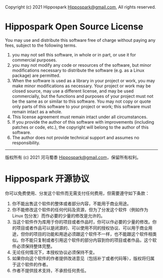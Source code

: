 Copyright (c) 2021 Hippospark <Hippospark@gmail.com>, All rights reserved.

Hippospark Open Source License
==============================

You may use and distribute this software free of charge without paying any fees, subject to the following terms.
1. you may not sell this software, in whole or in part, or use it for commercial purposes.
2. you may not modify any code or resources of the software, but minor modifications necessary to distribute the software (e.g. as a Linux package) are permitted.
3. When the software is used as a library in your project or work, you may make minor modifications as necessary. Your project or work may be closed source, may use a different license, and may be used commercially, but the functions and purposes of your project must not be the same as or similar to this software. You may not copy or quote only parts of this software to your project or work; this software must remain intact as a whole.
4. This license agreement must remain intact under all circumstances.
5. If you provide the author of this software with improvements (including patches or code, etc.), the copyright will belong to the author of this software.
6. The author does not provide technical support and assumes no responsibility.

- - -

版权所有 (c) 2021 河马蜀黍 <Hippospark@gmail.com>，保留所有权利。

Hippospark 开源协议
==================

你可以免费使用、分发这个软件而无需支付任何费用，但需要遵守如下条款：
1. 你不能出售这个软件的整体或者部分内容，不能用于商业用途。
2. 你不能修改这个软件的任何代码及资源，但为了分发这个软件（例如作为 Linux 包分发）而作必要的少量的修改是允许的。
3. 当这个软件作为库用于你的项目或者作品时，你可以作必要的少量的修改。你的项目或者作品可以是闭源的、可以使用不同的授权协议、可以用于商业用途，但你的项目的功能和用途必须跟这个软件不一样，也不能跟这个软件相类似。你不能只复制或者引用这个软件的部分内容到你的项目或者作品，这个软件必须保持整体完整。
4. 无论任何情况下，本授权协议必须保持不变。
5. 如果你向这个软件的作者提供改进意见（包括补丁或者代码等），版权将归属于这个软件的作者。
6. 作者不提供技术支持，不承担任何责任。
